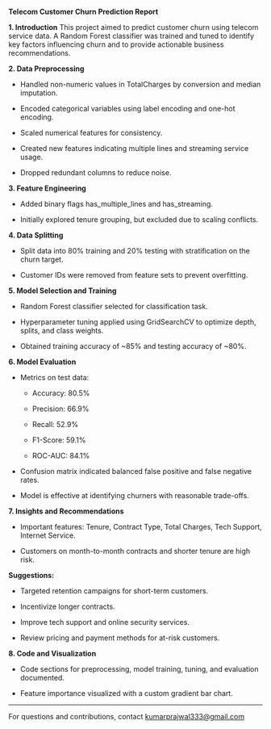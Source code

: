 **Telecom Customer Churn Prediction Report**

**1. Introduction**
This project aimed to predict customer churn using telecom service data. A Random Forest classifier was trained and tuned to identify key factors influencing churn and to provide actionable business recommendations.

**2. Data Preprocessing**
- Handled non-numeric values in TotalCharges by conversion and median imputation.

- Encoded categorical variables using label encoding and one-hot encoding.

- Scaled numerical features for consistency.

- Created new features indicating multiple lines and streaming service usage.

- Dropped redundant columns to reduce noise.

**3. Feature Engineering**
- Added binary flags has_multiple_lines and has_streaming.

- Initially explored tenure grouping, but excluded due to scaling conflicts.

**4. Data Splitting**
- Split data into 80% training and 20% testing with stratification on the churn target.

- Customer IDs were removed from feature sets to prevent overfitting.

**5. Model Selection and Training**
- Random Forest classifier selected for classification task.

- Hyperparameter tuning applied using GridSearchCV to optimize depth, splits, and class weights.

- Obtained training accuracy of ~85% and testing accuracy of ~80%.

**6. Model Evaluation**
- Metrics on test data:

  - Accuracy: 80.5%

  - Precision: 66.9%

  - Recall: 52.9%

  - F1-Score: 59.1%

  - ROC-AUC: 84.1%

- Confusion matrix indicated balanced false positive and false negative rates.

- Model is effective at identifying churners with reasonable trade-offs.

**7. Insights and Recommendations**
- Important features: Tenure, Contract Type, Total Charges, Tech Support, Internet Service.

- Customers on month-to-month contracts and shorter tenure are high risk.

**Suggestions:**

- Targeted retention campaigns for short-term customers.

- Incentivize longer contracts.

- Improve tech support and online security services.

- Review pricing and payment methods for at-risk customers.

**8. Code and Visualization**
- Code sections for preprocessing, model training, tuning, and evaluation documented.

- Feature importance visualized with a custom gradient bar chart.

---

For questions and contributions, contact kumarprajwal333@gmail.com

